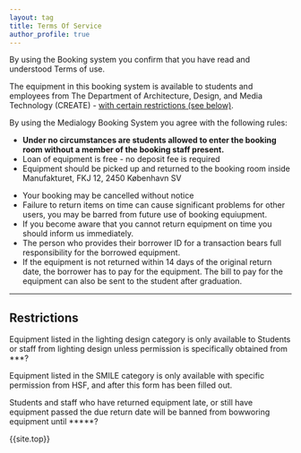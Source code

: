 ```yaml
---
layout: tag
title: Terms Of Service
author_profile: true
---
```

<a href = "#top"></a>
By using the Booking system you confirm that you have read and understood Terms of use. 

The equipment in this booking system is available to students and employees from The Department of Architecture, Design, and Media Technology (CREATE) -
[with certain restrictions (see below)](#restrictions).

By using the Medialogy Booking System you agree with the following rules:

- **Under no circumstances are students allowed to enter the booking room without a member of the booking staff present.**
- Loan of equipment is free - no deposit fee is required
- Equipment should be picked up and returned to the booking room inside Manufakturet, FKJ 12, 2450 København SV
<!-- - Equipment can be picked up and returned only during open hours -->
- Your booking may be cancelled without notice
- Failure to return items on time can cause significant problems for other users, you may be barred from future use of booking equiupment.
- If you become aware that you cannot return equipment on time you should inform us immediately.
- The person who provides their borrower ID for a transaction bears full responsibility for the borrowed equipment.
- If the equipment is not returned within 14 days of the original return date, the borrower has to pay for the equipment. The bill to pay for the equipment can also be sent to the student after graduation.
______
<a href="#restrictions"></a>
## Restrictions


Equipment listed in the lighting design category is only available to Students or staff from lighting design unless permission is specifically obtained from ***?

Equipment listed in the SMILE category is only available with specific permission from HSF, and after this form has been filled out.

Students and staff who have returned equipment late, or still have equipment passed the due return date will be banned from bowworing equipment until *****?


{{site.top}}